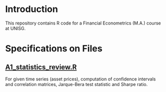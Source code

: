 # Introduction 

This repository contains R code for a Financial Econometrics (M.A.) course at UNISG.

# Specifications on Files

## [A1_statistics_review.R](https://github.com/nathaliemayor/Financial_Econometrics/blob/main/A1_statistics_review.R)

For given time series (asset prices), computation of confidence intervals and correlation matrices, Jarque-Bera test statistic and Sharpe ratio.

## []()
